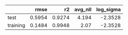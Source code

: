 |          |   rmse |     r2 |   avg_nll |   log_sigma |
|:---------|-------:|-------:|----------:|------------:|
| test     | 0.5954 | 0.9274 |     4.194 |     -2.3528 |
| training | 0.1484 | 0.9948 |     2.07  |     -2.3528 |